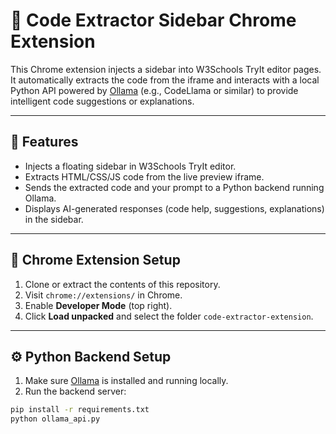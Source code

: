 # 🧠 Code Extractor Sidebar Chrome Extension

This Chrome extension injects a sidebar into W3Schools TryIt editor pages. It automatically extracts the code from the iframe and interacts with a local Python API powered by [Ollama](https://ollama.com/) (e.g., CodeLlama or similar) to provide intelligent code suggestions or explanations.

---

## 🚀 Features

- Injects a floating sidebar in W3Schools TryIt editor.
- Extracts HTML/CSS/JS code from the live preview iframe.
- Sends the extracted code and your prompt to a Python backend running Ollama.
- Displays AI-generated responses (code help, suggestions, explanations) in the sidebar.

---

## 🧩 Chrome Extension Setup

1. Clone or extract the contents of this repository.
2. Visit `chrome://extensions/` in Chrome.
3. Enable **Developer Mode** (top right).
4. Click **Load unpacked** and select the folder `code-extractor-extension`.

---

## ⚙️ Python Backend Setup

1. Make sure [Ollama](https://ollama.com/) is installed and running locally.
2. Run the backend server:

```bash
pip install -r requirements.txt
python ollama_api.py
